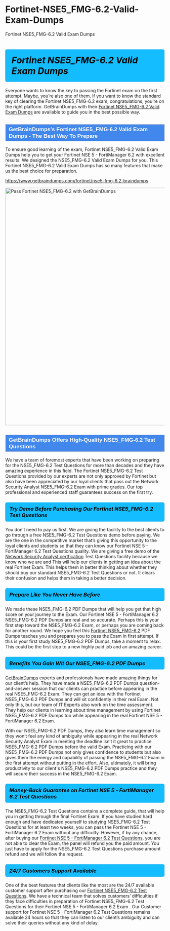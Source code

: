 # Fortinet-NSE5_FMG-6.2-Valid-Exam-Dumps
Fortinet NSE5_FMG-6.2 Valid Exam Dumps
<h1><strong><span style="display: block; color: #000000; background: #14BDFF; border: 0.5px solid #AED6F1; border-left: 3px solid #3498DB; padding: .6em; border-radius: 6px;">                     <em>Fortinet NSE5_FMG-6.2 <span class="exam_variation">Valid Exam Dumps</span> </em>                </span></strong>            </h1>                        <p>Everyone wants to know the key to passing the Fortinet exam on the first attempt. Maybe, you’re also one of them. If you want to know the standard key of             clearing the Fortinet NSE5_FMG-6.2 exam, congratulations, you’re on the right platform. GetBrainDumps with their             <a href="https://www.getbraindumps.com/fortinet/nse5-fmg-6.2-braindumps">Fortinet NSE5_FMG-6.2 <span class="exam_variation">Valid Exam Dumps</span></a> are available to guide you in the best possible way.</p>                        <h2 style="background: #4287ec; border: 1px solid #cccccc; padding: 5px 10px;">                <span style="color: #ffffff;">                    <span style="font-size: 11pt;">                        <span style="line-height: normal;">                            <span style="font-family: Calibri,sans-serif;">                                <strong>                                    <span style="font-size: 13.0pt;">GetBrainDumps's Fortinet NSE5_FMG-6.2 <span class="exam_variation">Valid Exam Dumps</span> - The Best Way To Prepare</span>                                </strong>                            </span>                        </span>                    </span>                </span>            </h2>                        <p>To ensure good learning of the exam,  Fortinet NSE5_FMG-6.2 <span class="exam_variation">Valid Exam Dumps</span> help you to get your Fortinet NSE 5 - FortiManager 6.2 with excellent results.             We designed the NSE5_FMG-6.2 <span class="exam_variation">Valid Exam Dumps</span> for you. This Fortinet NSE5_FMG-6.2 <span class="exam_variation">Valid Exam Dumps</span> has so many features that make us the best choice for preparation.</p>                        <p><a href="https://www.getbraindumps.com/fortinet/nse5-fmg-6.2-braindumps">https://www.getbraindumps.com/fortinet/nse5-fmg-6.2-braindumps</a></p>                        <p><a href="https://www.getbraindumps.com/"><img src="https://www.getbraindumps.com/images/get-updated-exam-questions-with-discount-getbraindumps.jpg" class="postImage" alt="Pass Fortinet NSE5_FMG-6.2 with GetBrainDumps" width="750"></a></p>                            <h2 style="background: #4287ec; border: 1px solid #cccccc; padding: 5px 10px;">                <span style="color: #ffffff;">                    <span style="font-size: 11pt;">                        <span style="line-height: normal;">                            <span style="font-family: Calibri,sans-serif;">                                <strong>                                    <span style="font-size: 13.0pt;">GetBrainDumps Offers High-Quality NSE5_FMG-6.2 <span class="exam_variation2">Test Questions</span></span>                                </strong>                            </span>                        </span>                    </span>                </span>            </h2>                        <p>We have a team of foremost experts that have been working on preparing for the NSE5_FMG-6.2 <span class="exam_variation2">Test Questions</span>  for more than decades and they have             amazing experience in this field. The Fortinet NSE5_FMG-6.2 <span class="exam_variation2">Test Questions</span> provided by our experts are not only approved by Fortinet but also have been             appreciated by our loyal clients that pass out the Network Security Analyst NSE5_FMG-6.2 Exam with prime grades. Our top professional and             experienced staff guarantees success on the first try.</p>                        <h3>                <strong>                    <span style="display: block; color: #000000; background: #14BDFF; border: 0.5px solid #AED6F1; border-left: 3px solid #3498DB; padding: .6em; border-radius: 6px;">                        <em>Try Demo Before Purchasing Our Fortinet NSE5_FMG-6.2 <span class="exam_variation2">Test Questions</span></em>                    </span>                </strong>            </h3>                        <p>You don’t need to pay us first. We are giving the facility to the best clients to go through a free NSE5_FMG-6.2 <span class="exam_variation2">Test Questions</span> demo before paying.             We are the one in the competitive market that’s giving this opportunity to the loyal clients and students so that they can know our             Fortinet NSE 5 - FortiManager 6.2 <span class="exam_variation2">Test Questions</span> quality. We are giving a free demo of the <a href="https://www.getbraindumps.com/fortinet/nse-5-braindumps.html">Network Security Analyst certfication</a> <span class="exam_variation2">Test Questions</span> facility             because we know who we are and This will help our clients in getting an idea about the real Fortinet Exam. This helps them in better thinking             about whether they should buy our standard NSE5_FMG-6.2 <span class="exam_variation2">Test Questions</span> or not. It clears their confusion and helps them in taking a better decision.</p>                        <h3>                <strong>                    <span style="display: block; color: #000000; background: #14BDFF; border: 0.5px solid #AED6F1; border-left: 3px solid #3498DB; padding: .6em; border-radius: 6px;">                        <em>Prepare Like You Never Have Before</em>                    </span>                </strong>            </h3>                        <p>We made these NSE5_FMG-6.2 <span class="exam_variation3">PDF Dumps</span> that will help you get that high score on your journey to the Exam. Our Fortinet NSE 5 - FortiManager 6.2 NSE5_FMG-6.2 <span class="exam_variation3">PDF Dumps</span>             are real and so accurate. Perhaps this is your first step toward the NSE5_FMG-6.2 Exam, or perhaps you are coming back for another round. We hope             you feel this <a href="https://www.getbraindumps.com/fortinet-braindumps.html">Fortinet NSE5_FMG-6.2</a> <span class="exam_variation3">PDF Dumps</span> teaches you and prepares you to pass the Exam in first attempt. If this is your first study             NSE5_FMG-6.2 <span class="exam_variation3">PDF Dumps</span>, take a moment to relax. This could be the first step to a new highly paid job and an amazing career.</p>                        <h3>                <strong>                    <span style="display: block; color: #000000; background: #14BDFF; border: 0.5px solid #AED6F1; border-left: 3px solid #3498DB; padding: .6em; border-radius: 6px;">                        <em>Benefits You Gain Wit Our NSE5_FMG-6.2 <span class="exam_variation3">PDF Dumps</span></em>                    </span>                </strong>            </h3>                        <p><a href="https://www.getbraindumps.com/">GetBrainDumps</a> experts and professionals have made amazing things for our client’s help. They have made a NSE5_FMG-6.2 <span class="exam_variation3">PDF Dumps</span> question-and-answer session that             our clients can practice before appearing in the real NSE5_FMG-6.2 Exam. They can get an idea with the  Fortinet NSE5_FMG-6.2 <span class="exam_variation3">PDF Dumps</span> and will             sit confidently in their real Exam. Not only this, but our team of IT Experts also work on the time assessment. They help our clients in learning about             time management by using Fortinet NSE5_FMG-6.2 <span class="exam_variation3">PDF Dumps</span>  too while appearing in the real Fortinet NSE 5 - FortiManager 6.2 Exam. </p>                        <p>With our NSE5_FMG-6.2 <span class="exam_variation3">PDF Dumps</span>, they also learn time management so they won’t feel any kind of ambiguity while appearing in the real             Network Security Analyst Exam in meeting the deadline isn’t it great to practice NSE5_FMG-6.2 <span class="exam_variation3">PDF Dumps</span> before the valid Exam. Practicing with             our NSE5_FMG-6.2 <span class="exam_variation3">PDF Dumps</span> not only gives confidence to students but also gives them the energy and capability of passing the NSE5_FMG-6.2 Exam in the first             attempt without putting in the effort. Also, ultimately, it will bring productivity to our client's NSE5_FMG-6.2 <span class="exam_variation3">PDF Dumps</span> practice and they will             secure their success in the NSE5_FMG-6.2 Exam.</p>                        <h3>                <strong>                    <span style="display: block; color: #000000; background: #14BDFF; border: 0.5px solid #AED6F1; border-left: 3px solid #3498DB; padding: .6em; border-radius: 6px;">                        <em>Money-Back Guarantee on Fortinet NSE 5 - FortiManager 6.2 <span class="exam_variation4">Test Questions</span></em>                    </span>                </strong>            </h3>                        <p>The NSE5_FMG-6.2 <span class="exam_variation4">Test Questions</span> contains a complete guide, that will help you in getting through the final Fortinet Exam. If you have studied hard enough and have             dedicated yourself to studying NSE5_FMG-6.2 <span class="exam_variation4">Test Questions</span> for at least two weeks, you can pass the Fortinet NSE 5 - FortiManager 6.2 Exam without any difficulty. However,             if by any chance, after buying our <a href="https://www.getbraindumps.com/fortinet/nse5-fmg-6.2-braindumps">Fortinet NSE 5 - FortiManager 6.2 <span class="exam_variation4">Test Questions</span></a>, you are not able to clear the Exam, the panel will refund you the paid amount.             You just have to apply for the NSE5_FMG-6.2 <span class="exam_variation4">Test Questions</span> purchase amount refund and we will follow the request.</p>                        <h3>                <strong>                    <span style="display: block; color: #000000; background: #14BDFF; border: 0.5px solid #AED6F1; border-left: 3px solid #3498DB; padding: .6em; border-radius: 6px;">                        <em>24/7 Customers Support Available</em>                    </span>                </strong>            </h3>                        <p>One of the best features that clients like the most are the 24/7 available customer support after purchasing our <a href="https://www.getbraindumps.com/fortinet/nse5-fmg-6.2-braindumps">Fortinet NSE5_FMG-6.2 <span class="exam_variation4">Test Questions</span></a>.             We have a technical team that solves customers’ difficulties if they face difficulties in preparation of Fortinet NSE5_FMG-6.2 <span class="exam_variation4">Test Questions</span> for             their Fortinet NSE 5 - FortiManager 6.2 Exam . Our Customer support for Fortinet NSE 5 - FortiManager 6.2 <span class="exam_variation4">Test Questions</span> remains available 24 hours so that they can listen to our             client’s ambiguity and can solve their queries without any kind of delay.</p>                    
